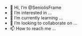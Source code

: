 - 👋 Hi, I’m @SeniolisFrame
- 👀 I’m interested in ...
- 🌱 I’m currently learning ...
- 💞️ I’m looking to collaborate on ...
- 📫 How to reach me ...

<!---
SeniolisFrame/SeniolisFrame is a ✨ special ✨ repository because its `README.md` (this file) appears on your GitHub profile.
You can click the Preview link to take a look at your changes.
--->
